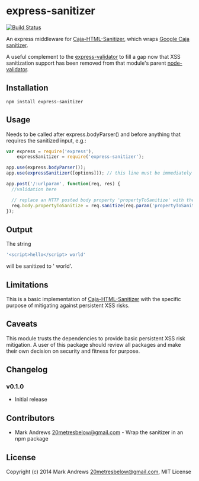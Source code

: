 # express-sanitizer

[![Build Status](https://travis-ci.org/markau/express-sanitizer.png?branch=master)](https://travis-ci.org/markau/express-sanitizer)

An express middleware for [Caja-HTML-Sanitizer](https://github.com/theSmaw/Caja-HTML-Sanitizer), which wraps [Google Caja sanitizer](https://code.google.com/p/google-caja/wiki/JsHtmlSanitizer).  

A useful complement to the [express-validator](https://github.com/ctavan/express-validator) to fill a gap now that XSS sanitization support has been removed from that module's parent [node-validator](https://github.com/chriso/node-validator).

## Installation

```
npm install express-sanitizer
```

## Usage

Needs to be called after express.bodyParser() and before anything that requires the sanitized input, e.g.:

```javascript
var express = require('express'),
    expressSanitizer = require('express-sanitizer');

app.use(express.bodyParser());
app.use(expressSanitizer([options])); // this line must be immediately after express.bodyParser()!
```

```javascript
app.post('/:urlparam', function(req, res) {
  //validation here

  // replace an HTTP posted body property 'propertyToSanitize' with the sanitized string
  req.body.propertyToSanitize = req.sanitize(req.param('propertyToSanitize'));
});

```

## Output

The string 
```javascript
'<script>hello</script> world'
```
will be sanitized to ' world'.

## Limitations

This is a basic implementation of [Caja-HTML-Sanitizer](https://github.com/theSmaw/Caja-HTML-Sanitizer) with the specific purpose of mitigating against persistent XSS risks. 

## Caveats

This module trusts the dependencies to provide basic persistent XSS risk mitigation. A user of this package should review all packages and make their own decision on security and fitness for purpose. 

## Changelog

### v0.1.0
- Initial release

## Contributors

- Mark Andrews <20metresbelow@gmail.com> - Wrap the sanitizer in an npm package

## License

Copyright (c) 2014 Mark Andrews <20metresbelow@gmail.com>, MIT License

